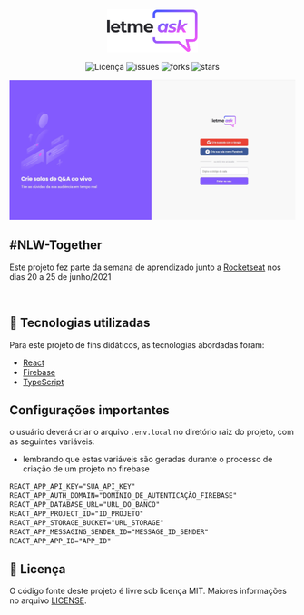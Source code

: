 <p align="center">
  <img alt="Letmeask" src=".github/logo.svg" width="160px">
</p>
<p align="center">
<img alt="Licença" title="Licença" src="https://img.shields.io/github/license/pablogeokar/letmeask" />
<img alt="issues" title="issues" src="https://img.shields.io/github/issues/pablogeokar/letmeask" />
<img alt="forks" title="forks" src="https://img.shields.io/github/forks/pablogeokar/letmeask" />
<img alt="stars" title="stars" src="https://img.shields.io/github/stars/pablogeokar/letmeask" />
</p>
<div align="center">
    <img alt="Letmeask" title="Letmeask" src=".github/telainicial.jpg" width="700px" />
</div>

## #NLW-Together
 Este projeto fez parte da semana de aprendizado junto a [Rocketseat](https://rocketseat.com.br/) nos dias 20 a 25 de junho/2021 

 <br/>

## 🧪 Tecnologias utilizadas

Para este projeto de fins didáticos, as tecnologias abordadas foram:

- [React](https://reactjs.org)
- [Firebase](https://firebase.google.com/)
- [TypeScript](https://www.typescriptlang.org/)

## Configurações importantes
 o usuário deverá criar o arquivo `.env.local` no diretório raiz do projeto, com as seguintes variáveis:
 - lembrando que estas variáveis são geradas durante o processo de criação de um projeto no firebase


 ```Env
REACT_APP_API_KEY="SUA_API_KEY"
REACT_APP_AUTH_DOMAIN="DOMÍNIO_DE_AUTENTICAÇÃO_FIREBASE"
REACT_APP_DATABASE_URL="URL_DO_BANCO"
REACT_APP_PROJECT_ID="ID_PROJETO"
REACT_APP_STORAGE_BUCKET="URL_STORAGE"
REACT_APP_MESSAGING_SENDER_ID="MESSAGE_ID_SENDER"
REACT_APP_APP_ID="APP_ID"
 ```

## 📝 Licença

O código fonte deste projeto é livre sob licença MIT. Maiores informações no arquivo [LICENSE](LICENSE.md).

